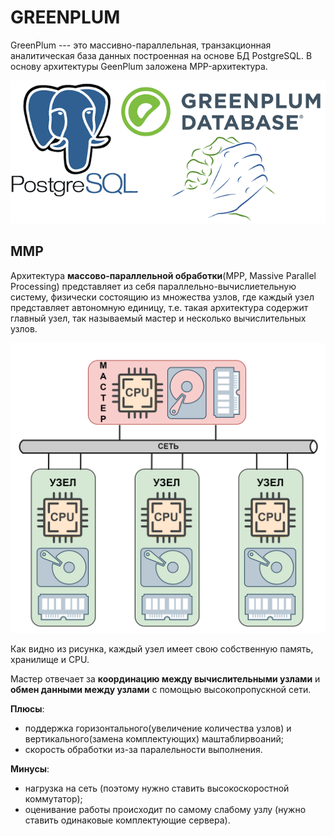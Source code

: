 # GREENPLUM

GreenPlum --- это массивно-параллельная, транзакционная аналитическая база данных построенная на основе БД PostgreSQL. В основу архитектуры GeenPlum заложена MPP-архитектура. 

![MPP архитектура](./pictures/GP_PG.png)

## MMP

Архитектура **массово-параллельной обработки**(MPP, Massive Parallel Processing) представляет из себя параллельно-вычислиетельную систему,  физически состоящию из множества узлов, где каждый узел представляет автономную единицу, т.е. такая архитектура содержит главный узел, так называемый мастер и несколько вычислительных узлов.

![MPP архитектура](./pictures/MPP.png)

Как видно из рисунка, каждый узел имеет свою собственную память, хранилище и CPU. 

Мастер отвечает за **координацию между вычислительными узлами** и **обмен данными между узлами** с помощью высокопропускной сети. 

**Плюсы**:

* поддержка горизонтального(увеличение количества узлов) и вертикального(замена комплектующих) маштаблирвоаний;
* скорость обработки из-за паралельности выполнения.

**Минусы**:

* нагрузка на сеть (поэтому нужно ставить высокоскоростной коммутатор);
* оценивание работы происходит по самому слабому узлу (нужно ставить одинаковые комплектующие сервера).






